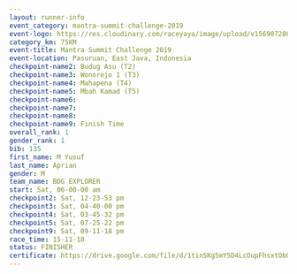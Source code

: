 ```yaml
---
layout: runner-info 
event_category: mantra-summit-challenge-2019 
event-logo: https://res.cloudinary.com/raceyaya/image/upload/v1569072809/logo/mantra-image_segrbx.jpg
category_km: 75KM 
event-title: Mantra Summit Challenge 2019 
event-location: Pasuruan, East Java, Indonesia 
checkpoint-name2: Budug Asu (T2) 
checkpoint-name3: Wonorejo 1 (T3) 
checkpoint-name4: Mahapena (T4) 
checkpoint-name5: Mbah Kamad (T5) 
checkpoint-name6: 
checkpoint-name7: 
checkpoint-name8: 
checkpoint-name9: Finish Time
overall_rank: 1
gender_rank: 1
bib: 135
first_name: M Yusuf
last_name: Aprian
gender: M
team_name: BDG EXPLORER
start: Sat, 06-00-00 am
checkpoint2: Sat, 12-23-53 pm
checkpoint3: Sat, 04-40-00 pm
checkpoint4: Sat, 03-45-32 pm
checkpoint5: Sat, 07-25-22 pm
checkpoint9: Sat, 09-11-18 pm
race_time: 15-11-18
status: FINISHER
certificate: https://drive.google.com/file/d/1tin5Kg5mY5D4LcOupFhsxtObQCMeBEKW/view?usp=sharing
---
```

